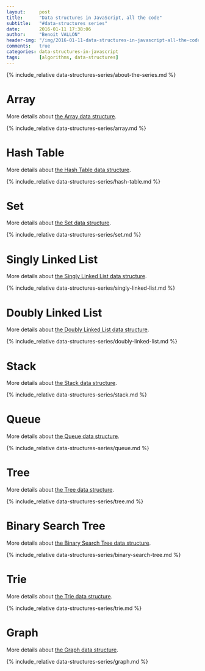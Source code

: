 ```yaml
---
layout:     post
title:      "Data structures in JavaScript, all the code"
subtitle:   "#data-structures series"
date:       2016-01-11 17:38:06
author:     "Benoit VALLON"
header-img: "/img/2016-01-11-data-structures-in-javascript-all-the-code/post-data-structures-in-javascript-all-the-code.jpg"
comments:   true
categories: data-structures-in-javascript
tags:       [algorithms, data-structures]
---
```


{% include_relative data-structures-series/about-the-series.md %}

# Array

More details about [the Array data structure](/data-structures-in-javascript/the-array-data-structure).

{% include_relative data-structures-series/array.md %}

# Hash Table

More details about [the Hash Table data structure](/data-structures-in-javascript/the-hash-table-data-structure).

{% include_relative data-structures-series/hash-table.md %}

# Set

More details about [the Set data structure](/data-structures-in-javascript/the-set-data-structure).

{% include_relative data-structures-series/set.md %}

# Singly Linked List

More details about [the Singly Linked List data structure](/data-structures-in-javascript/the-singly-linked-list-data-structure).

{% include_relative data-structures-series/singly-linked-list.md %}

# Doubly Linked List

More details about [the Doubly Linked List data structure](/data-structures-in-javascript/the-doubly-linked-list-data-structure).

{% include_relative data-structures-series/doubly-linked-list.md %}

# Stack

More details about [the Stack data structure](/data-structures-in-javascript/the-stack-data-structure).

{% include_relative data-structures-series/stack.md %}

# Queue

More details about [the Queue data structure](/data-structures-in-javascript/the-queue-data-structure).

{% include_relative data-structures-series/queue.md %}

# Tree

More details about [the Tree data structure](/data-structures-in-javascript/the-tree-data-structure).

{% include_relative data-structures-series/tree.md %}

# Binary Search Tree

More details about [the Binary Search Tree data structure](/data-structures-in-javascript/the-binary-search-tree-data-structure).

{% include_relative data-structures-series/binary-search-tree.md %}

# Trie

More details about [the Trie data structure](/data-structures-in-javascript/the-trie-data-structure).

{% include_relative data-structures-series/trie.md %}

# Graph

More details about [the Graph data structure](/data-structures-in-javascript/the-graph-data-structure).

{% include_relative data-structures-series/graph.md %}
